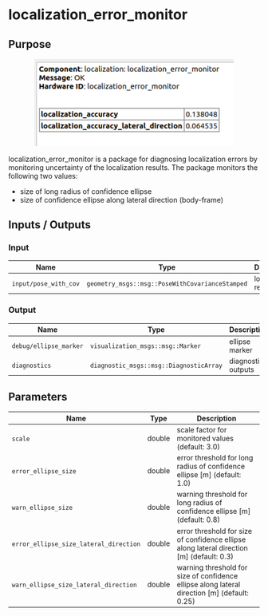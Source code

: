 # localization_error_monitor

## Purpose

<p align="center">
<img src="./media/diagnostics.png" width="400">
</p>

localization_error_monitor is a package for diagnosing localization errors by monitoring uncertainty of the localization results.
The package monitors the following two values:

- size of long radius of confidence ellipse
- size of confidence ellipse along lateral direction (body-frame)

## Inputs / Outputs

### Input

| Name                  | Type                                            | Description         |
| --------------------- | ----------------------------------------------- | ------------------- |
| `input/pose_with_cov` | `geometry_msgs::msg::PoseWithCovarianceStamped` | localization result |

### Output

| Name                   | Type                                    | Description         |
| ---------------------- | --------------------------------------- | ------------------- |
| `debug/ellipse_marker` | `visualization_msgs::msg::Marker`       | ellipse marker      |
| `diagnostics`          | `diagnostic_msgs::msg::DiagnosticArray` | diagnostics outputs |

## Parameters

| Name                                   | Type   | Description                                                                                  |
| -------------------------------------- | ------ | -------------------------------------------------------------------------------------------- |
| `scale`                                | double | scale factor for monitored values (default: 3.0)                                             |
| `error_ellipse_size`                   | double | error threshold for long radius of confidence ellipse [m] (default: 1.0)                     |
| `warn_ellipse_size`                    | double | warning threshold for long radius of confidence ellipse [m] (default: 0.8)                   |
| `error_ellipse_size_lateral_direction` | double | error threshold for size of confidence ellipse along lateral direction [m] (default: 0.3)    |
| `warn_ellipse_size_lateral_direction`  | double | warning threshold for size of confidence ellipse along lateral direction [m] (default: 0.25) |
